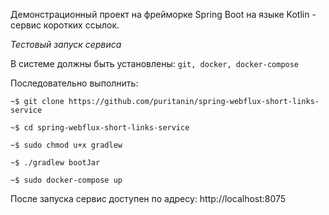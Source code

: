Демонстрационный проект на фрейморке Spring Boot на языке Kotlin - сервис коротких ссылок.

_Тестовый запуск сервиса_

В системе должны быть установлены: `git, docker, docker-compose`

Последовательно выполнить:

`~$ git clone https://github.com/puritanin/spring-webflux-short-links-service`

`~$ cd spring-webflux-short-links-service`

`~$ sudo chmod u+x gradlew`

`~$ ./gradlew bootJar`

`~$ sudo docker-compose up`

После запуска сервис доступен по адресу: http://localhost:8075
